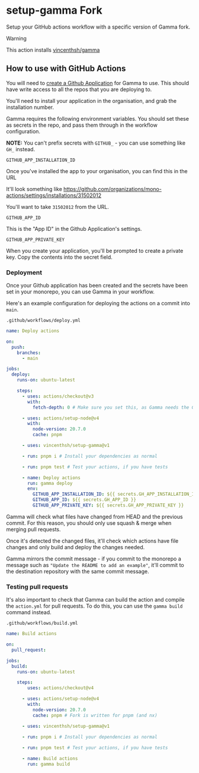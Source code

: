 # setup-gamma Fork

Setup your GitHub actions workflow with a specific version of Gamma fork.

> [!WARNING]
> This action installs [vincenthsh/gamma](https://github.com/vincenthsh/gamma)

## How to use with GitHub Actions

You will need to [create a Github Application](https://docs.github.com/en/developers/apps/building-github-apps/creating-a-github-app) for Gamma to use. This should have write access to all the repos that you are deploying to.

You'll need to install your application in the organisation, and grab the installation number.

Gamma requires the following environment variables. You should set these as secrets in the repo, and pass them through in the workflow configuration.

**NOTE:** You can't prefix secrets with `GITHUB_` - you can use something like `GH_` instead.

`GITHUB_APP_INSTALLATION_ID`

Once you've installed the app to your organisation, you can find this in the URL

It'll look something like https://github.com/organizations/mono-actions/settings/installations/31502012

You'll want to take `31502012` from the URL.

`GITHUB_APP_ID`

This is the "App ID" in the Github Application's settings.

`GITHUB_APP_PRIVATE_KEY`

When you create your application, you'll be prompted to create a private key. Copy the contents into the secret field.

### Deployment

Once your Github application has been created and the secrets have been set in your monorepo, you can use Gamma in your workflow.

Here's an example configuration for deploying the actions on a commit into `main`.

`.github/workflows/deploy.yml`

```yaml
name: Deploy actions

on:
  push:
    branches:
      - main

jobs:
  deploy:
    runs-on: ubuntu-latest

    steps:
      - uses: actions/checkout@v3
        with:
          fetch-depth: 0 # Make sure you set this, as Gamma needs the Git history

      - uses: actions/setup-node@v4
        with:
          node-version: 20.7.0
          cache: pnpm

      - uses: vincenthsh/setup-gamma@v1

      - run: pnpm i # Install your dependencies as normal

      - run: pnpm test # Test your actions, if you have tests

      - name: Deploy actions
        run: gamma deploy
        env:
          GITHUB_APP_INSTALLATION_ID: ${{ secrets.GH_APP_INSTALLATION_ID }}
          GITHUB_APP_ID: ${{ secrets.GH_APP_ID }}
          GITHUB_APP_PRIVATE_KEY: ${{ secrets.GH_APP_PRIVATE_KEY }}
```

Gamma will check what files have changed from HEAD and the previous commit. For this reason, you should only use squash & merge when merging pull requests.

Once it's detected the changed files, it'll check which actions have file changes and only build and deploy the changes needed.

Gamma mirrors the commit message - if you commit to the monorepo a message such as `"Update the README to add an example"`, it'll commit to the destination repository with the same commit message.

### Testing pull requests

It's also important to check that Gamma can build the action and compile the `action.yml` for pull requests. To do this, you can use the `gamma build` command instead.

`.github/workflows/build.yml`

```yaml
name: Build actions

on:
  pull_request:

jobs:
  build:
    runs-on: ubuntu-latest

    steps:
        uses: actions/checkout@v4

      - uses: actions/setup-node@v4
        with:
          node-version: 20.7.0
          cache: pnpm # Fork is written for pnpm (and nx)

      - uses: vincenthsh/setup-gamma@v1

      - run: pnpm i # Install your dependencies as normal
        
      - run: pnpm test # Test your actions, if you have tests

      - name: Build actions
        run: gamma build
```
